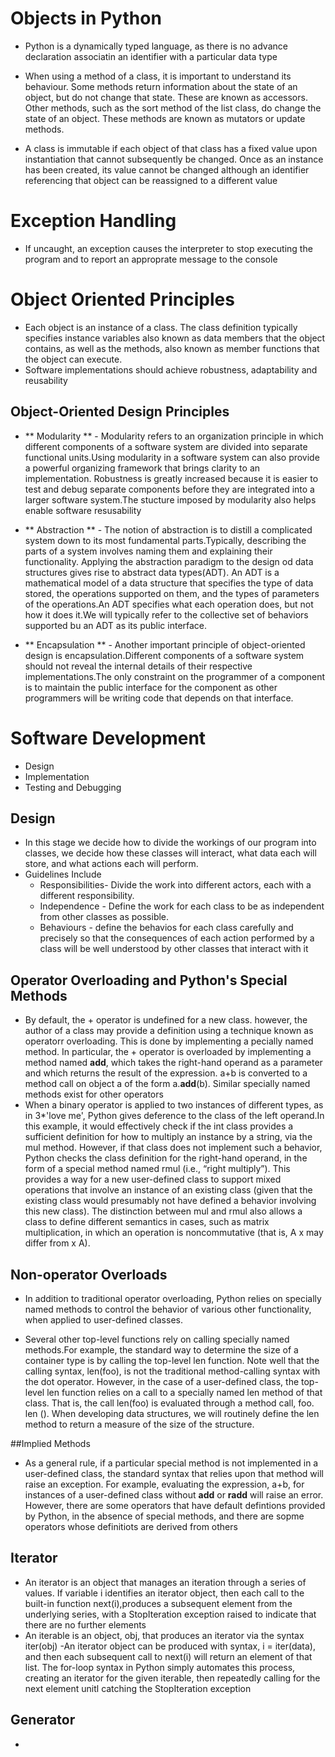 # Objects in Python

- Python is a dynamically typed language, as there is no advance declaration associatin an identifier with a particular data type
- When using a method of a class, it is important to understand its behaviour. Some methods return information about the state of an object, but do not change that state. These are known as accessors. Other methods, such as the sort method of the list class, do change the state of an object. These methods are known as mutators or update methods.

- A class is immutable if each object of that class has a fixed value upon instantiation that cannot subsequently be changed. Once as an instance has been created, its value cannot be changed although an identifier referencing that object can be reassigned to a different value

# Exception Handling

- If uncaught, an exception causes the interpreter to stop executing the program and to report an approprate message to the console

# Object Oriented Principles

- Each object is an instance of a class. The class definition typically specifies instance variables also known as data members that the object contains, as well as the methods, also known as member functions that the object can execute.
- Software implementations should achieve robustness, adaptability and reusability

## Object-Oriented Design Principles

- ** Modularity ** - Modularity refers to an organization principle in which different components of a software system are divided into separate functional units.Using modularity in a software system can also provide a powerful organizing framework that brings clarity to an implementation. Robustness is greatly increased because it is easier to test and debug separate components before they are integrated into a larger software system.The stucture imposed by modularity also helps enable software resusability

- ** Abstraction ** - The notion of abstraction is to distill a complicated system down to its most fundamental parts.Typically, describing the parts of a system involves naming them and explaining their functionality. Applying the abstraction paradigm to the design od data structures gives rise to abstract data types(ADT). An ADT is a mathematical model of a data structure that specifies the type of data stored, the operations supported on them, and the types of parameters of the operations.An ADT specifies what each operation does, but not how it does it.We will typically refer to the collective set of behaviors supported bu an ADT as its public interface.

- ** Encapsulation ** - Another important principle of object-oriented design is encapsulation.Different components of a software system should not reveal the internal details of their respective implementations.The only constraint on the programmer of a component is to maintain the public interface for the component as other programmers will be writing code that depends on that interface.

# Software Development

- Design
- Implementation
- Testing and Debugging

## Design

- In this stage we decide how to divide the workings of our program into classes, we decide how these classes will interact, what data each will store, and what actions each will perform.
- Guidelines Include
  - Responsibilities- Divide the work into different actors, each with a different responsibility.
  - Independence - Define the work for each class to be as independent from other classes as possible.
  - Behaviours - define the behavios for each class carefully and precisely so that the consequences of each action performed by a class will be well understood by other classes that interact with it

## Operator Overloading and Python's Special Methods

- By default, the + operator is undefined for a new class. however, the author of a class may provide a definition using a technique known as operatorr overloading. This is done by implementing a pecially named method. In particular, the + operator is overloaded by implementing a method named **add**, which takes the right-hand operand as a parameter and which returns the result of the expression. a+b is converted to a method call on object a of the form a.**add**(b). Similar specially named methods exist for other operators
- When a binary operator is applied to two instances of different types, as in 3\*'love me', Python gives deference to the class of the left operand.In this example, it would effectively check if the int class provides a sufficient definition for how to multiply an instance by a string, via the mul method. However, if that class does not implement such a behavior, Python checks the class definition
  for the right-hand operand, in the form of a special method named rmul
  (i.e., “right multiply”). This provides a way for a new user-defined class to support
  mixed operations that involve an instance of an existing class (given that the existing
  class would presumably not have defined a behavior involving this new class).
  The distinction between mul and rmul also allows a class to define different
  semantics in cases, such as matrix multiplication, in which an operation is
  noncommutative (that is, A x may differ from x A).

## Non-operator Overloads
- In addition to traditional operator overloading, Python relies on specially named methods to control the behavior of various other functionality, when applied to user-defined classes.

- Several other top-level functions rely on calling specially named methods.For
example, the standard way to determine the size of a container type is by calling
the top-level len function. Note well that the calling syntax, len(foo), is not the
traditional method-calling syntax with the dot operator. However, in the case of a
user-defined class, the top-level len function relies on a call to a specially named
len method of that class. That is, the call len(foo) is evaluated through a
method call, foo. len (). When developing data structures, we will routinely
define the len method to return a measure of the size of the structure.

##Implied Methods

- As a general rule, if a particular special method is not implemented in a user-defined class, the standard syntax that relies upon that method will raise an exception. For example, evaluating the expression, a+b, for instances of a user-defined class without __add__ or __radd__ will raise an error. However, there are some operators that have default defintions provided by Python, in the absence of special methods, and there are sopme operators whose definitiots are derived from others

## Iterator
- An iterator is an object that manages an iteration through a series of values. If variable i identifies an iterator object, then each call to the built-in function next(i),produces a subsequent element from the underlying series, with a StopIteration exception raised to indicate that there are no further elements
- An iterable is an object, obj, that produces an iterator via the syntax iter(obj)
-An iterator object can be produced with syntax, i = iter(data), and then each subsequent call to next(i) will return an element of that list. The for-loop syntax in Python simply automates this process, creating an iterator for the given iterable, then repeatedly calling for the next element unitl catching the StopIteration exception

## Generator
-
